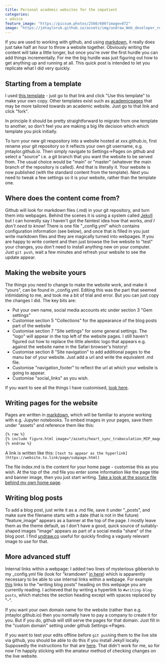 ```yaml
---
title: Personal academic websites for the impatient
categories:
- advice
feature_image: "https://picsum.photos/2560/600?image=872"
image: "https://jmtayloruk.github.io/assets/img/undraw_Web_developer_re_h7ie.png"
---
```


If you are used to working with github, and using [markdown](https://www.markdownguide.org/basic-syntax), it really does just take half an hour to throw a website together.
Obviously writing the content will take a little longer, but once you're over the first hurdle you can add things incrementally.
For me the big hurdle was just figuring out how to get anything up and running at all.
This quick post is intended to let you replicate what I did very quickly.

## Starting from a template

I used [this template](https://github.com/daviddarnes/alembic) - just go to that link and click "Use this template" to make your own copy.
Other templates exist such as [academicpages](https://github.com/academicpages/academicpages.github.io) that may be more tailored towards an academic website. Just go to that link and click "fork".

In principle it should be pretty straightforward to migrate from one template to another, so don't feel you are making a big life decision which which template you pick initially.

To turn your new git respository into a website hosted at xxx.github.io, first rename your git repository so it reflects your own git username, e.g. jmtaylor.github.io. 
Then simply navigate to Settings->Pages on github and select a "source" i.e. a git branch that you want the website to be served from.
The usual choice would be "main" or "master" (whatever the main branch of the repository is called).
And that is literally it. Your website is now published (with the standard content from the template).
Next you need to tweak a few settings so it is your website, rather than the template one. 

## Where does the content come from?

Github will look for markdown files (.md) in your git repository, and turn them into webpages.
Behind the scenes it is using a system called [Jekyll](https://jekyllrb.com) but I can honestly say I haven't got the faintest idea how that works, *and I don't need to know*!
There is one file "_config.yml" which contains configuration information (see below), and once that is filled in you just write markdown files and they are magically turned into webpages.
If you are happy to write content and then just browse the live website to "test" your changes, you don't need to install anything new on your computer.
Just `git push`, wait a few minutes and refresh your website to see the update appear.

## Making the website yours

The things you need to change to make the website work, and make it "yours", can be found in _config.yml. 
Editing this was the part that seemed intimidating to me, and took me a bit of trial and error. But you can just copy the changes I did.
The key bits are:

* Put your own name, social media accounts etc under section 3 "Gem settings"
* Customise section 5 "Collections" for the appearance of the blog posts part of the website
* Customise section 7 "Site settings" for some general settings. The "logo" will appear in the top left of the website pages. I still haven't figured out how to replace the little alembic logo that appears e.g. against the website name in the Safari browser's history!
* Customise section 8 "Site navigation" to add additional pages to the manu bar of your website. Just add a url and write the equivalent .md file.
* Customise "navigation_footer" to reflect the url at which your website is going to appear.
* Customise "social_links" as you wish.

If you want to see all the things I have customised, [look here](https://github.com/jmtayloruk/jmtayloruk.github.io/compare/c61eb64...main#files_bucket).

## Writing pages for the website

Pages are written in [markdown](https://www.markdownguide.org/basic-syntax), which will be familiar to anyone working with e.g. Jupyter notebooks.
To embed images in your pages, save them under "assets" and reference them like this:
``` html
{% raw %}
{% include figure.html image="/assets/heart_sync_trabeculation_MIP_magenta_crop_still.png" alt="Heartbeat-synchronized image" position="right" width="300" height="338" %}
{% endraw %}
```

A link is written like this:
`[text to appear as the hyperlink](https://website.to.link/page/subpage.html)`

The file index.md is the content for your home page - customise this as you wish.
At the top of the .md file you enter some information like the page title and banner image, then you just start writing.
[Take a look at the source file behind my own home page](https://github.com/jmtayloruk/jmtayloruk.github.io/blob/main/index.md).

## Writing blog posts

To add a blog post, just write it as a .md file, save it under "_posts", and make sure the filename starts with a date (that is not in the future)
"feature_image" appears as a banner at the top of the page.
I mostly leave them as the theme default, as I don't have a good, quick source of suitably-shaped images 
"image" appears as part of a social media "share" of the blog post.
I find [undraw.co](https://undraw.co) useful for quickly finding a vaguely relevant image to use for that.

## More advanced stuff

Internal links within a webpage:  I added two lines of mysterious gibberish to my _config.yml file
(look for "kramdown" [in here](https://github.com/jmtayloruk/jmtayloruk.github.io/blob/main/_config.yml))
which is apparently necessary to be able to use internal links within a webpage.
For example [this](#writing-blog-posts) links to the "writing blog posts" heading on this webpage you are currently reading. 
I achieved that by writing a hyperlink to `#writing-blog-posts`, which matches the section heading except with spaces replaced by "-".

If you want your own domain name for the website (rather than e.g. jmtaylor.github.io) then you normally have to pay a company to create it for you.
But if you do, github will still serve the pages for that domain. Just fill in the "custom domain" setting under github Settings->Pages.

If you want to test your edits offline before `git push`ing them to the live site via github, you should be able to do this if you install Jekyll locally.
Supposedly the instructions for that are [here](https://jekyllrb.com/docs/).
That didn't work for me, so for now I'm happily sticking with the amateur method of checking changes on the live website.
